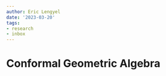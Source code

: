 ```yaml
---
author: Eric Lengyel
date: '2023-03-20'
tags:
- research
- inbox
---
```


# Conformal Geometric Algebra